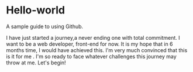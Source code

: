 # Hello-world
A sample guide to using Github. 


I have just started a journey,a never ending one with total commitment. I want to be a web developer, front-end for now. 
It is my hope that in 6 months time, I would have achieved this. I'm very much convinced that this is it for me
. 
I'm so ready to face whatever challenges this journey may throw at me. 
Let's begin! 
